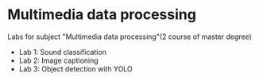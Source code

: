 # Multimedia data processing
Labs for subject "Multimedia data processing"(2 course of master degree)

- Lab 1: Sound classification
- Lab 2: Image captioning
- Lab 3: Object detection with YOLO